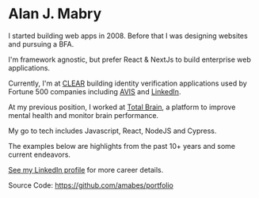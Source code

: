 # Alan J. Mabry

I started building web apps in 2008. Before that I was designing websites and pursuing a BFA.

I'm framework agnostic, but prefer React & NextJs to build enterprise web applications.

Currently, I'm at [CLEAR](https://www.clearme.com/business-and-partnerships) building identity verification applications used by Fortune 500 companies including [AVIS](https://www.clearme.com/partners/avis) and [LinkedIn](https://www.clearme.com/partners/linkedin).

At my previous position, I worked at [Total Brain](https://totalbrain.com), a platform to improve mental health and monitor brain performance.

My go to tech includes Javascript, React, NodeJS and Cypress.

The examples below are highlights from the past 10+ years and some current endeavors.

[See my LinkedIn profile](https://www.linkedin.com/in/alanmabry) for more career details.

Source Code: https://github.com/amabes/portfolio